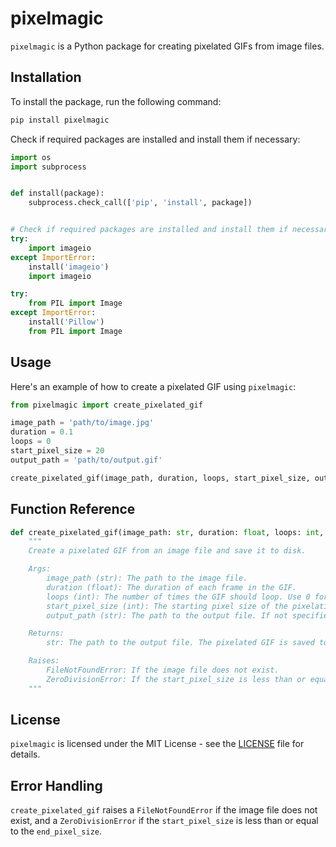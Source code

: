 # pixelmagic

`pixelmagic` is a Python package for creating pixelated GIFs from image files.

## Installation

To install the package, run the following command:

```markdown
pip install pixelmagic
```
Check if required packages are installed and install them if necessary:

```python
import os
import subprocess


def install(package):
    subprocess.check_call(['pip', 'install', package])


# Check if required packages are installed and install them if necessary
try:
    import imageio
except ImportError:
    install('imageio')
    import imageio

try:
    from PIL import Image
except ImportError:
    install('Pillow')
    from PIL import Image
```

## Usage
Here's an example of how to create a pixelated GIF using `pixelmagic`:

```python
from pixelmagic import create_pixelated_gif

image_path = 'path/to/image.jpg'
duration = 0.1
loops = 0
start_pixel_size = 20
output_path = 'path/to/output.gif'

create_pixelated_gif(image_path, duration, loops, start_pixel_size, output_path)
```

## Function Reference
```python
def create_pixelated_gif(image_path: str, duration: float, loops: int, start_pixel_size: int = 20, output_path: str = '') -> str:
    """
    Create a pixelated GIF from an image file and save it to disk.

    Args:
        image_path (str): The path to the image file.
        duration (float): The duration of each frame in the GIF.
        loops (int): The number of times the GIF should loop. Use 0 for infinite loops.
        start_pixel_size (int): The starting pixel size of the pixelation effect. Default is 20.
        output_path (str): The path to the output file. If not specified, the GIF will be saved to the root directory.

    Returns:
        str: The path to the output file. The pixelated GIF is saved to disk.

    Raises:
        FileNotFoundError: If the image file does not exist.
        ZeroDivisionError: If the start_pixel_size is less than or equal to the end_pixel_size.
    """
```

## License

`pixelmagic` is licensed under the MIT License - see the [LICENSE](LICENSE) file for details.

## Error Handling

`create_pixelated_gif` raises a `FileNotFoundError` if the image file does not exist, and a `ZeroDivisionError` if the `start_pixel_size` is less than or equal to the `end_pixel_size`.
